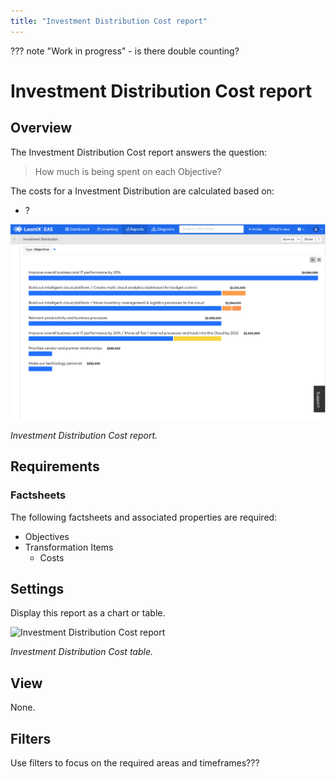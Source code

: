 ```yaml
---
title: "Investment Distribution Cost report"
---
```


??? note "Work in progress"
    - is there double counting? 
    
# Investment Distribution Cost report

## Overview

The Investment Distribution Cost report answers the question:

>How much is being spent on each Objective?

The costs for a Investment Distribution are calculated based on:

- ?

![Investment Distribution Cost report](/assets/images/cost-investment-distribution.png)

*Investment Distribution Cost report.*

## Requirements

### Factsheets

The following factsheets and associated properties are required:

- Objectives
- Transformation Items
  - Costs
    

<!--
### Tags 

No tags are required for this report.

### Other requirements

No other requirements 
-->

## Settings

Display this report as a chart or table. 

![Investment Distribution Cost report](/assets/images/cost-investment-distribution-table.png)

*Investment Distribution Cost table.*

## View

None.

## Filters

Use filters to focus on the required areas and timeframes???

<!--
## Editing

This report cannot be edited.
-->

